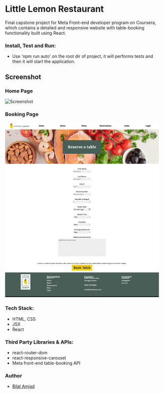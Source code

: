 # Little Lemon Restaurant

Final capstone project for Meta Front-end developer program on Coursera, which contains a detailed and responsive website with table-booking functionality built using React.

### Install, Test and Run:

- Use 'npm run auto' on the root dir of project, it will performs tests and then it will start the application.

## Screenshot

### Home Page

![Screenshot](./home-page.png)

### Booking Page

![Screenshot](./reservation.png)

### Tech Stack:

- HTML, CSS
- JSX
- React

### Third Party Libraries & APIs:

- react-router-dom
- react-responsive-carousel
- Meta front-end table-booking API

### Author

- [Bilal Amjad](https://github.com/thedevelop3r)
